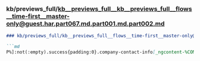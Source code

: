 ### kb/previews_full/kb__previews_full__kb__previews_full__flows__time-first__master-only@guest.har.part067.md.part001.md.part002.md

```md
### kb/previews_full/kb__previews_full__flows__time-first__master-only@guest.har.part067.md.part001.md (part 002)

```md
P%]:not(:empty).success{padding:0}.company-contact-info[_ngcontent-%COMP%]   .stretch-to-wi
```

```

```
